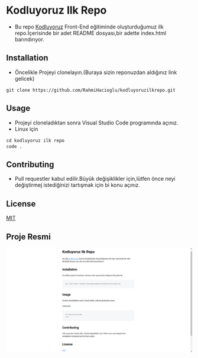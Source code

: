 # Kodluyoruz Ilk Repo
* Bu repo [Kodluyoruz](https://www.kodluyoruz.org/) Front-End eğitiminde oluşturduğumuz ilk repo.İçerisinde bir adet README dosyası,bir adette index.html barındırıyor.
## Installation 
* Öncelikle Projeyi clonelayın.(Buraya sizin reponuzdan aldığınız link gelicek)
```
git clone https://github.com/RahmiHacioglu/kodluyoruzilkrepo.git
```
## Usage
* Projeyi cloneladıktan sonra Visual Studio Code programında açınız.
* Linux için
```
cd kodluyoruz ilk repo
code .
```
## Contributing 
* Pull requestler kabul edilir.Büyük değişiklikler için,lütfen önce neyi değiştirmej istediğinizi tartışmak için bi konu açınız.
## License
[MIT](https://mit-license.org/)

## Proje Resmi
![Proje Resmi](https://raw.githubusercontent.com/Kodluyoruz/taskforce/main/git/odev1/figures/markdown.png)




